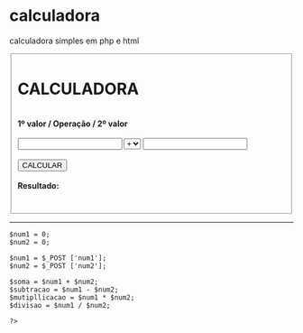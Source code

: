 # calculadora
calculadora simples em php e html

<!DOCTYPE html>
<html lang="pt-br">
<head>
    <meta charset="UTF-8">
    <meta http-equiv="X-UA-Compatible" content="IE=edge">
    <meta name="calculadora" content="width=device-width, initial-scale=1.0">
    <title>CALCULADORA</title>
</head>
<body> 
    <fieldset>
    <h1>
    <stronger> CALCULADORA </stronger>
    </h1>
    <section class="container">
    <form action="calculador.php" class="form" method="POST">
    </br><label for="nome"><strong> 1º valor / </strong></label>
    <label for="nome"><strong> Operação / </strong></label>
    <label for="nome"><strong> 2º valor </strong></label>
    </br>
    </br><input type="number" id="nome" name="num1" size="5" maxlength="5">
    <select name = calcular>
        <option value = "somar"><strong>+</strong></option>
        <option value = "subtrair"><strong>-</strong></option>
        <option value = "multiplicar"><strong>*</strong></option>
        <option value = "dividir"><strong>/</strong></option>
    </select>
    <input type="number" id="nome" name="num2" size="5" maxlength="5">
    </br>
    </br><button type="submit">CALCULAR</button>
    </br>
    </br><label for="nome"><strong>Resultado:</strong></label>
    </br>
    </br><output type="int" id="nome" name="nome" size="5">
    </form>
  </section>
</fieldset>
</body>
</html>

--------------------------------------------------------------------------

<!DOCTYPE html>
<html lang="pt-br">
<head>
    <meta charset="UTF-8">
    <meta http-equiv="X-UA-Compatible" content="IE=edge">
    <meta name="calculdora" content="width=device-width, initial-scale=1.0">
    <title>CALCULADORA</title>
</head>
<body>
    <?php

    $num1 = 0;
    $num2 = 0;

    $num1 = $_POST ['num1'];
    $num2 = $_POST ['num2'];

    $soma = $num1 + $num2;
    $subtracao = $num1 - $num2;
    $mutipllicacao = $num1 * $num2;
    $divisao = $num1 / $num2;

    ?>
</body>
</html>
